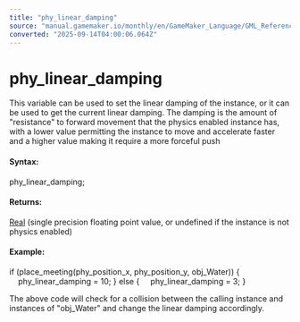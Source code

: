 ```yaml
---
title: "phy_linear_damping"
source: "manual.gamemaker.io/monthly/en/GameMaker_Language/GML_Reference/Physics/Physics_Variables/phy_linear_damping.htm"
converted: "2025-09-14T04:00:06.064Z"
---
```


# phy\_linear\_damping

This variable can be used to set the linear damping of the instance, or it can be used to get the current linear damping. The damping is the amount of "resistance" to forward movement that the physics enabled instance has, with a lower value permitting the instance to move and accelerate faster and a higher value making it require a more forceful push

#### Syntax:

phy\_linear\_damping;

#### Returns:

[Real](../../../GML_Overview/Data_Types.md) (single precision floating point value, or undefined if the instance is not physics enabled)

#### Example:

if (place\_meeting(phy\_position\_x, phy\_position\_y, obj\_Water))
{
    phy\_linear\_damping = 10;
}
else
{
    phy\_linear\_damping = 3;
}

The above code will check for a collision between the calling instance and instances of "obj\_Water" and change the linear damping accordingly.